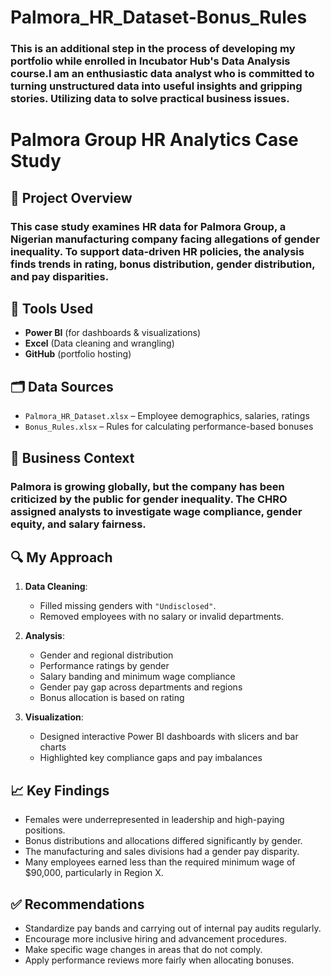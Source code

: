 # Palmora_HR_Dataset-Bonus_Rules
### This is an additional step in the process of developing my portfolio while enrolled in Incubator Hub's Data Analysis course.I am an enthusiastic data analyst who is committed to turning unstructured data into useful insights and gripping stories. Utilizing data to solve practical business issues. 
# Palmora Group HR Analytics Case Study

## 📌 Project Overview
### This case study examines HR data for **Palmora Group**, a Nigerian manufacturing company facing allegations of gender inequality. To support data-driven HR policies, the analysis finds trends in rating, bonus distribution, gender distribution, and pay disparities.

## 🧰 Tools Used
- **Power BI** (for dashboards & visualizations)
- **Excel** (Data cleaning and wrangling)
- **GitHub** (portfolio hosting)

## 🗂️ Data Sources
- `Palmora_HR_Dataset.xlsx` – Employee demographics, salaries, ratings
- `Bonus_Rules.xlsx` – Rules for calculating performance-based bonuses

## 🏢 Business Context
### Palmora is growing globally, but the company has been criticized by the public for gender inequality. The CHRO assigned analysts to investigate wage compliance, gender equity, and salary fairness.

## 🔍 My Approach
1. **Data Cleaning**:
   - Filled missing genders with `"Undisclosed"`.
   - Removed employees with no salary or invalid departments.

2. **Analysis**:
   - Gender and regional distribution
   - Performance ratings by gender
   - Salary banding and minimum wage compliance
   - Gender pay gap across departments and regions
   - Bonus allocation is based on rating

3. **Visualization**:
   - Designed interactive Power BI dashboards with slicers and bar charts
   - Highlighted key compliance gaps and pay imbalances

## 📈 Key Findings
- Females were underrepresented in leadership and high-paying positions.
- Bonus distributions and allocations differed significantly by gender.
- The manufacturing and sales divisions had a gender pay disparity.
- Many employees earned less than the required minimum wage of $90,000, particularly in Region X.


## ✅ Recommendations
- Standardize pay bands and carrying out of internal pay audits regularly.
- Encourage more inclusive hiring and advancement procedures.
- Make specific wage changes in areas that do not comply.
- Apply performance reviews more fairly when allocating bonuses.



